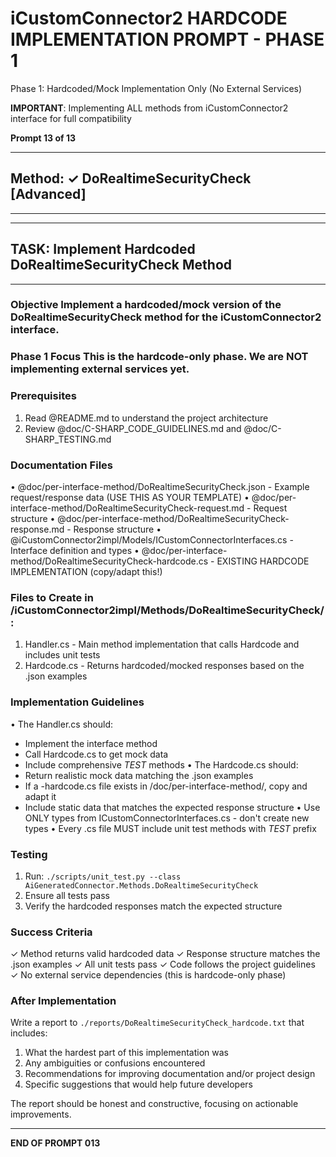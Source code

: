 # iCustomConnector2 HARDCODE IMPLEMENTATION PROMPT - PHASE 1

Phase 1: Hardcoded/Mock Implementation Only (No External Services)

**IMPORTANT**: Implementing ALL methods from iCustomConnector2 interface for full compatibility

**Prompt 13 of 13**

---

## Method: ✓ DoRealtimeSecurityCheck [Advanced]

---

---
## TASK: Implement Hardcoded DoRealtimeSecurityCheck Method
---

### Objective Implement a hardcoded/mock version of the DoRealtimeSecurityCheck method for the iCustomConnector2 interface.

### Phase 1 Focus This is the hardcode-only phase. We are NOT implementing external services yet.

### Prerequisites
1. Read @README.md to understand the project architecture
2. Review @doc/C-SHARP_CODE_GUIDELINES.md and @doc/C-SHARP_TESTING.md

### Documentation Files
• @doc/per-interface-method/DoRealtimeSecurityCheck.json - Example request/response data (USE THIS AS YOUR TEMPLATE)
• @doc/per-interface-method/DoRealtimeSecurityCheck-request.md - Request structure
• @doc/per-interface-method/DoRealtimeSecurityCheck-response.md - Response structure
• @iCustomConnector2impl/Models/ICustomConnectorInterfaces.cs - Interface definition and types
• @doc/per-interface-method/DoRealtimeSecurityCheck-hardcode.cs - EXISTING HARDCODE IMPLEMENTATION (copy/adapt this!)

### Files to Create in /iCustomConnector2impl/Methods/DoRealtimeSecurityCheck/:
1. Handler.cs - Main method implementation that calls Hardcode and includes unit tests
2. Hardcode.cs - Returns hardcoded/mocked responses based on the .json examples

### Implementation Guidelines
• The Handler.cs should:
  - Implement the interface method
  - Call Hardcode.cs to get mock data
  - Include comprehensive _TEST_ methods
• The Hardcode.cs should:
  - Return realistic mock data matching the .json examples
  - If a -hardcode.cs file exists in /doc/per-interface-method/, copy and adapt it
  - Include static data that matches the expected response structure
• Use ONLY types from ICustomConnectorInterfaces.cs - don't create new types
• Every .cs file MUST include unit test methods with _TEST_ prefix

### Testing
1. Run: `./scripts/unit_test.py --class AiGeneratedConnector.Methods.DoRealtimeSecurityCheck`
2. Ensure all tests pass
3. Verify the hardcoded responses match the expected structure

### Success Criteria
✓ Method returns valid hardcoded data
✓ Response structure matches the .json examples
✓ All unit tests pass
✓ Code follows the project guidelines
✓ No external service dependencies (this is hardcode-only phase)

### After Implementation
Write a report to `./reports/DoRealtimeSecurityCheck_hardcode.txt` that includes:
1. What the hardest part of this implementation was
2. Any ambiguities or confusions encountered
3. Recommendations for improving documentation and/or project design
4. Specific suggestions that would help future developers

The report should be honest and constructive, focusing on actionable improvements.


---

**END OF PROMPT 013**
